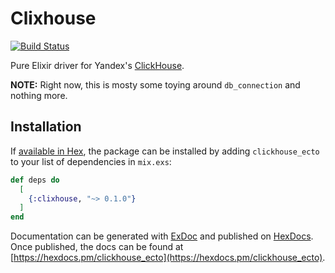 # Clixhouse

[![Build Status](https://travis-ci.org/surik/clixhouse.svg?branch=master)](https://travis-ci.org/surik/clixhouse)

Pure Elixir driver for Yandex's [ClickHouse](https://clickhouse.yandex).

**NOTE:** Right now, this is mosty some toying around `db_connection` and nothing more. 

## Installation

If [available in Hex](https://hex.pm/docs/publish), the package can be installed
by adding `clickhouse_ecto` to your list of dependencies in `mix.exs`:

```elixir
def deps do
  [
    {:clixhouse, "~> 0.1.0"}
  ]
end
```

Documentation can be generated with [ExDoc](https://github.com/elixir-lang/ex_doc)
and published on [HexDocs](https://hexdocs.pm). Once published, the docs can
be found at [https://hexdocs.pm/clickhouse_ecto](https://hexdocs.pm/clickhouse_ecto).

